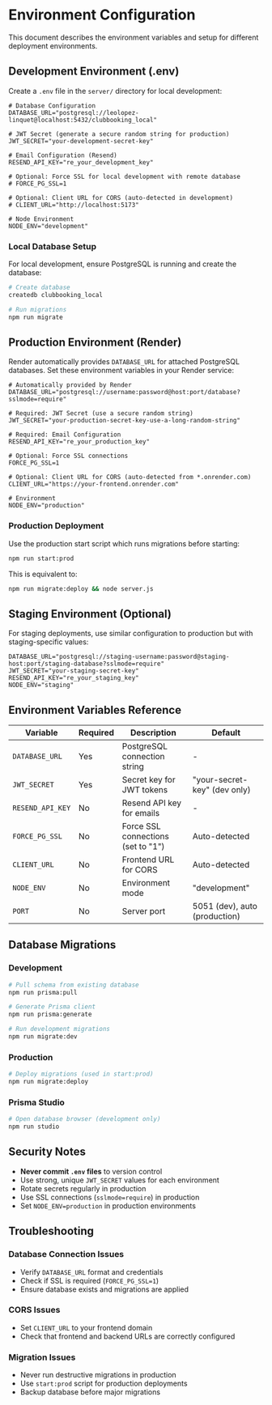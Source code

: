 # Environment Configuration

This document describes the environment variables and setup for different deployment environments.

## Development Environment (.env)

Create a `.env` file in the `server/` directory for local development:

```env
# Database Configuration
DATABASE_URL="postgresql://leolopez-linquet@localhost:5432/clubbooking_local"

# JWT Secret (generate a secure random string for production)
JWT_SECRET="your-development-secret-key"

# Email Configuration (Resend)
RESEND_API_KEY="re_your_development_key"

# Optional: Force SSL for local development with remote database
# FORCE_PG_SSL=1

# Optional: Client URL for CORS (auto-detected in development)
# CLIENT_URL="http://localhost:5173"

# Node Environment
NODE_ENV="development"
```

### Local Database Setup

For local development, ensure PostgreSQL is running and create the database:

```bash
# Create database
createdb clubbooking_local

# Run migrations
npm run migrate
```

## Production Environment (Render)

Render automatically provides `DATABASE_URL` for attached PostgreSQL databases. Set these environment variables in your Render service:

```env
# Automatically provided by Render
DATABASE_URL="postgresql://username:password@host:port/database?sslmode=require"

# Required: JWT Secret (use a secure random string)
JWT_SECRET="your-production-secret-key-use-a-long-random-string"

# Required: Email Configuration
RESEND_API_KEY="re_your_production_key"

# Optional: Force SSL connections
FORCE_PG_SSL=1

# Optional: Client URL for CORS (auto-detected from *.onrender.com)
CLIENT_URL="https://your-frontend.onrender.com"

# Environment
NODE_ENV="production"
```

### Production Deployment

Use the production start script which runs migrations before starting:

```bash
npm run start:prod
```

This is equivalent to:
```bash
npm run migrate:deploy && node server.js
```

## Staging Environment (Optional)

For staging deployments, use similar configuration to production but with staging-specific values:

```env
DATABASE_URL="postgresql://staging-username:password@staging-host:port/staging-database?sslmode=require"
JWT_SECRET="your-staging-secret-key"
RESEND_API_KEY="re_your_staging_key"
NODE_ENV="staging"
```

## Environment Variables Reference

| Variable | Required | Description | Default |
|----------|----------|-------------|---------|
| `DATABASE_URL` | Yes | PostgreSQL connection string | - |
| `JWT_SECRET` | Yes | Secret key for JWT tokens | "your-secret-key" (dev only) |
| `RESEND_API_KEY` | No | Resend API key for emails | - |
| `FORCE_PG_SSL` | No | Force SSL connections (set to "1") | Auto-detected |
| `CLIENT_URL` | No | Frontend URL for CORS | Auto-detected |
| `NODE_ENV` | No | Environment mode | "development" |
| `PORT` | No | Server port | 5051 (dev), auto (production) |

## Database Migrations

### Development
```bash
# Pull schema from existing database
npm run prisma:pull

# Generate Prisma client
npm run prisma:generate

# Run development migrations
npm run migrate:dev
```

### Production
```bash
# Deploy migrations (used in start:prod)
npm run migrate:deploy
```

### Prisma Studio
```bash
# Open database browser (development only)
npm run studio
```

## Security Notes

- **Never commit `.env` files** to version control
- Use strong, unique `JWT_SECRET` values for each environment
- Rotate secrets regularly in production
- Use SSL connections (`sslmode=require`) in production
- Set `NODE_ENV=production` in production environments

## Troubleshooting

### Database Connection Issues
- Verify `DATABASE_URL` format and credentials
- Check if SSL is required (`FORCE_PG_SSL=1`)
- Ensure database exists and migrations are applied

### CORS Issues
- Set `CLIENT_URL` to your frontend domain
- Check that frontend and backend URLs are correctly configured

### Migration Issues
- Never run destructive migrations in production
- Use `start:prod` script for production deployments
- Backup database before major migrations